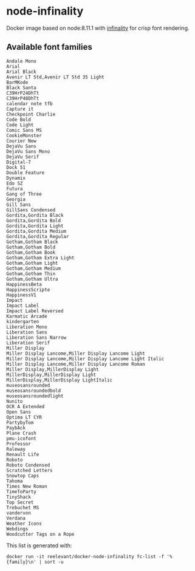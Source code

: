 # node-infinality

Docker image based on node:8.11.1 with [infinality](https://bohoomil.com/) for crisp font rendering.

## Available font families

    Andale Mono
    Arial
    Arial Black
    Avenir LT Std,Avenir LT Std 35 Light
    BarMKode
    Black Santa
    C39HrP24DhTt
    C39HrP48DhTt
    calendar note tfb
    Capture it
    Checkpoint Charlie
    Code Bold
    Code Light
    Comic Sans MS
    CookieMonster
    Courier New
    DejaVu Sans
    DejaVu Sans Mono
    DejaVu Serif
    Digital-7
    Dock 51
    Double Feature
    Dynamix
    Edo SZ
    Futura
    Gang of Three
    Georgia
    Gill Sans
    GillSans Condensed
    Gordita,Gordita Black
    Gordita,Gordita Bold
    Gordita,Gordita Light
    Gordita,Gordita Medium
    Gordita,Gordita Regular
    Gotham,Gotham Black
    Gotham,Gotham Bold
    Gotham,Gotham Book
    Gotham,Gotham Extra Light
    Gotham,Gotham Light
    Gotham,Gotham Medium
    Gotham,Gotham Thin
    Gotham,Gotham Ultra
    HappinessBeta
    HappinessScripte
    HappinessV1
    Impact
    Impact Label
    Impact Label Reversed
    Karmatic Arcade
    kindergarten
    Liberation Mono
    Liberation Sans
    Liberation Sans Narrow
    Liberation Serif
    Miller Display
    Miller Display Lancome,Miller Display Lancome Light
    Miller Display Lancome,Miller Display Lancome Light Italic
    Miller Display Lancome,Miller Display Lancome Roman
    Miller Display,MillerDisplay Light
    MillerDisplay,MillerDisplay Light
    MillerDisplay,MillerDisplay LightItalic
    museosansrounded
    museosansroundedbold
    museosansroundedlight
    Nunito
    OCR A Extended
    Open Sans
    Optima LT CYR
    PartybyTom
    PaybAck
    Plane Crash
    pmu-icofont
    Professor
    Raleway
    Renault Life
    Roboto
    Roboto Condensed
    Scratched Letters
    Snowtop Caps
    Tahoma
    Times New Roman
    TimeToParty
    TinyShack
    Top Secret
    Trebuchet MS
    vandervon
    Verdana
    Weather Icons
    Webdings
    Woodcutter Tags on a Rope

This list is generated with:

    docker run -it reelevant/docker-node-infinality fc-list -f '%{family}\n' | sort -u


